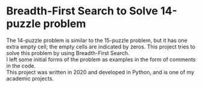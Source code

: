 # Breadth-First Search to Solve 14-puzzle problem

The 14-puzzle problem is similar to the 15-puzzle problem, but it has one extra empty cell; the empty cells are indicated by zeros. This project tries to solve this problem by using Breadth-First Search.<br>
I left some initial forms of the problem as examples in the form of comments in the code.<br>
This project was written in 2020 and developed in Python, and is one of my academic projects.